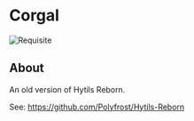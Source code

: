 # Corgal

![Requisite](https://img.shields.io/badge/Requires-Requisite-blue?style=for-the-badge)

## About
An old version of Hytils Reborn.

See: https://github.com/Polyfrost/Hytils-Reborn
